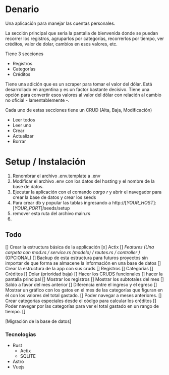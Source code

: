 # Denario

Una aplicación para manejar las cuentas personales.

La sección principal que sería la pantalla de bienvenida donde se puedan recorrer los registros, agruparlos por categorías, recorrerlos por tiempo, ver créditos, valor de dolar, cambios en esos valores, etc.

Tiene 3 secciones

+ Registros
+ Categorías
+ Créditos

Tiene una adición que es un scraper para tomar el valor del dólar. Está desarrollado en argentina y es un factor bastante decisivo. Tiene una opción para convertir esos valores al valor del dólar con relación al cambio no oficial - lamentablemente -.


Cada uno de estas secciones tiene un CRUD (Alta, Baja, Modificación)

+ Leer todos
+ Leer uno
+ Crear
+ Actualizar
+ Borrar

# Setup / Instalación

1. Renombrar el archivo .env.template a .env
2. Modificar el archivo .env con los datos del hosting y el nombre de la base de datos.
3. Ejecutar la aplicación con el comando _cargo r_ y abrir el navegador para crear la base de datos y crear los seeds
4. Para crear db y popular las tablas ingresando a http://[_YOUR_HOST_]:[_YOUR_PORT_]/seeds/setup
5. remover esta ruta del archivo main.rs
6. 

## Todo

[] Crear la estructura básica de la applicación
    [x] Actix
    [] _Features (Una carpeta con mod.rs / service.rs (modelo) / routes.rs / controller )_ (OPCIONAL)
    [] Backup de esta estructura para futuros proyectos sin importar de que forma se almacene la información en una base de datos
[] Crear la estructura de la app con sus cruds
    [] Registros
    [] Categorías
    [] Créditos
    [] Dolar (prioridad baja)
[] Hacer los CRUDS funcionales
[] hacer la pantalla principal
    [] Mostrar los registros
    [] Mostrar los subtotales del mes
        [] Saldo a favor del mes anterior
        [] Diferencia entre el ingreso y el egreso
        [] Mostrar un gráfico con los gatos en el mes de las categorías que figuran en él con los valores del total gastado.
    [] Poder navegar a meses anteriores.
    [] Crear categorías especiales desde el código para calcular los créditos
    [] Poder navegar por las categorías para ver el total gastado en un rango de tiempo.
    [] 

[Migración de la base de datos]

### Tecnologías
- Rust
  - Actix
  - SQLITE
- Astro
- Vuejs


